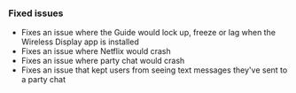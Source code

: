 ### Fixed issues
- Fixes an issue where the Guide would lock up, freeze or lag when the Wireless Display app is installed
- Fixes an issue where Netflix would crash
- Fixes an issue where party chat would crash
- Fixes an issue that kept users from seeing text messages they've sent to a party chat
